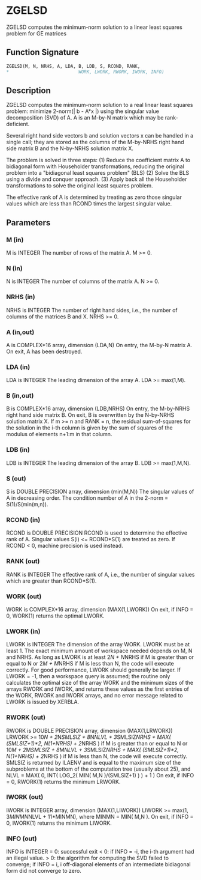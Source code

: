 # ZGELSD

ZGELSD computes the minimum-norm solution to a linear least squares problem for GE matrices

## Function Signature

```fortran
ZGELSD(M, N, NRHS, A, LDA, B, LDB, S, RCOND, RANK,
*                          WORK, LWORK, RWORK, IWORK, INFO)
```

## Description


 ZGELSD computes the minimum-norm solution to a real linear least
 squares problem:
     minimize 2-norm(| b - A*x |)
 using the singular value decomposition (SVD) of A. A is an M-by-N
 matrix which may be rank-deficient.

 Several right hand side vectors b and solution vectors x can be
 handled in a single call; they are stored as the columns of the
 M-by-NRHS right hand side matrix B and the N-by-NRHS solution
 matrix X.

 The problem is solved in three steps:
 (1) Reduce the coefficient matrix A to bidiagonal form with
     Householder transformations, reducing the original problem
     into a "bidiagonal least squares problem" (BLS)
 (2) Solve the BLS using a divide and conquer approach.
 (3) Apply back all the Householder transformations to solve
     the original least squares problem.

 The effective rank of A is determined by treating as zero those
 singular values which are less than RCOND times the largest singular
 value.


## Parameters

### M (in)

M is INTEGER The number of rows of the matrix A. M >= 0.

### N (in)

N is INTEGER The number of columns of the matrix A. N >= 0.

### NRHS (in)

NRHS is INTEGER The number of right hand sides, i.e., the number of columns of the matrices B and X. NRHS >= 0.

### A (in,out)

A is COMPLEX*16 array, dimension (LDA,N) On entry, the M-by-N matrix A. On exit, A has been destroyed.

### LDA (in)

LDA is INTEGER The leading dimension of the array A. LDA >= max(1,M).

### B (in,out)

B is COMPLEX*16 array, dimension (LDB,NRHS) On entry, the M-by-NRHS right hand side matrix B. On exit, B is overwritten by the N-by-NRHS solution matrix X. If m >= n and RANK = n, the residual sum-of-squares for the solution in the i-th column is given by the sum of squares of the modulus of elements n+1:m in that column.

### LDB (in)

LDB is INTEGER The leading dimension of the array B. LDB >= max(1,M,N).

### S (out)

S is DOUBLE PRECISION array, dimension (min(M,N)) The singular values of A in decreasing order. The condition number of A in the 2-norm = S(1)/S(min(m,n)).

### RCOND (in)

RCOND is DOUBLE PRECISION RCOND is used to determine the effective rank of A. Singular values S(i) <= RCOND*S(1) are treated as zero. If RCOND < 0, machine precision is used instead.

### RANK (out)

RANK is INTEGER The effective rank of A, i.e., the number of singular values which are greater than RCOND*S(1).

### WORK (out)

WORK is COMPLEX*16 array, dimension (MAX(1,LWORK)) On exit, if INFO = 0, WORK(1) returns the optimal LWORK.

### LWORK (in)

LWORK is INTEGER The dimension of the array WORK. LWORK must be at least 1. The exact minimum amount of workspace needed depends on M, N and NRHS. As long as LWORK is at least 2*N + N*NRHS if M is greater than or equal to N or 2*M + M*NRHS if M is less than N, the code will execute correctly. For good performance, LWORK should generally be larger. If LWORK = -1, then a workspace query is assumed; the routine only calculates the optimal size of the array WORK and the minimum sizes of the arrays RWORK and IWORK, and returns these values as the first entries of the WORK, RWORK and IWORK arrays, and no error message related to LWORK is issued by XERBLA.

### RWORK (out)

RWORK is DOUBLE PRECISION array, dimension (MAX(1,LRWORK)) LRWORK >= 10*N + 2*N*SMLSIZ + 8*N*NLVL + 3*SMLSIZ*NRHS + MAX( (SMLSIZ+1)**2, N*(1+NRHS) + 2*NRHS ) if M is greater than or equal to N or 10*M + 2*M*SMLSIZ + 8*M*NLVL + 3*SMLSIZ*NRHS + MAX( (SMLSIZ+1)**2, N*(1+NRHS) + 2*NRHS ) if M is less than N, the code will execute correctly. SMLSIZ is returned by ILAENV and is equal to the maximum size of the subproblems at the bottom of the computation tree (usually about 25), and NLVL = MAX( 0, INT( LOG_2( MIN( M,N )/(SMLSIZ+1) ) ) + 1 ) On exit, if INFO = 0, RWORK(1) returns the minimum LRWORK.

### IWORK (out)

IWORK is INTEGER array, dimension (MAX(1,LIWORK)) LIWORK >= max(1, 3*MINMN*NLVL + 11*MINMN), where MINMN = MIN( M,N ). On exit, if INFO = 0, IWORK(1) returns the minimum LIWORK.

### INFO (out)

INFO is INTEGER = 0: successful exit < 0: if INFO = -i, the i-th argument had an illegal value. > 0: the algorithm for computing the SVD failed to converge; if INFO = i, i off-diagonal elements of an intermediate bidiagonal form did not converge to zero.

